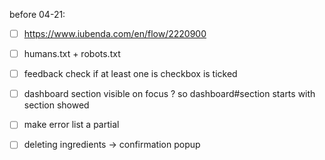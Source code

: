 before 04-21:
- [ ] https://www.iubenda.com/en/flow/2220900
- [ ] humans.txt + robots.txt
- [ ] feedback check if at least one is checkbox is ticked
- [ ] dashboard section visible on focus ? so dashboard#section starts with section showed
- [ ] make error list a partial
- [ ] deleting ingredients -> confirmation popup

